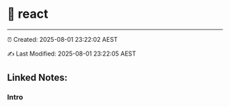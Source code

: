 # 📝 react

--------

⏰ Created: 2025-08-01 23:22:02 AEST

✍️ Last Modified: 2025-08-01 23:22:05 AEST

## Linked Notes:

### Intro


